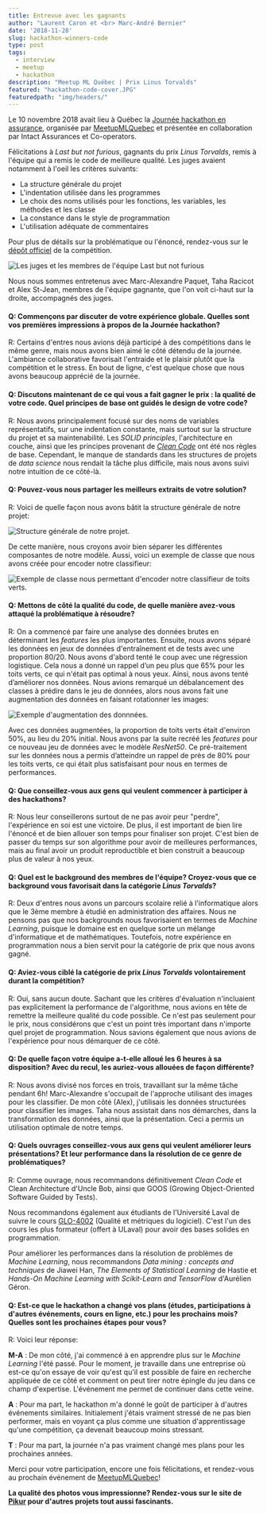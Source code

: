 ```yaml
---
title: Entrevue avec les gagnants
author: "Laurent Caron et <br> Marc-André Bernier"
date: '2018-11-28'
slug: hackathon-winners-code
type: post
tags:
  - interview
  - meetup
  - hackathon
description: "Meetup ML Québec | Prix Linus Torvalds"
featured: "hackathon-code-cover.JPG"
featuredpath: "img/headers/"
---
```


Le 10 novembre 2018 avait lieu à Québec la [Journée hackathon en assurance](https://www.facebook.com/events/185652975580020/), organisée par [MeetupMLQuebec](https://www.facebook.com/MeetupMLQuebec) et présentée en collaboration par Intact Assurances et Co-operators.

Félicitations à *Last but not furious*, gagnants du prix *Linus Torvalds*, remis à l'équipe qui a remis le code de meilleure qualité. Les juges avaient notamment à l'oeil les critères suivants:

- La structure générale du projet
- L'indentation utilisée dans les programmes
- Le choix des noms utilisés pour les fonctions, les variables, les méthodes et les classe
- La constance dans le style de programmation
- L'utilisation adéquate de commentaires

Pour plus de détails sur la problématique ou l'énoncé, rendez-vous sur le [dépôt officiel](https://github.com/dot-layer/meetup-ML-assurance-hackathon) de la compétition.

![Les juges et les membres de l'équipe *Last but not furious*](MeetupMLQuebec2018_050.jpg)

Nous nous sommes entretenus avec Marc-Alexandre Paquet, Taha Racicot et Alex St-Jean, membres de l'équipe gagnante, que l'on voit ci-haut sur la droite, accompagnés des juges.

#### Q: Commençons par discuter de votre expérience globale. Quelles sont vos premières impressions à propos de la Journée hackathon?

R: Certains d'entres nous avions déjà participé à des compétitions dans le même genre, mais nous avons bien aimé le côté détendu de la journée. L'ambiance collaborative favorisait l'entraide et le plaisir plutôt que la compétition et le stress. En bout de ligne, c'est quelque chose que nous avons beaucoup apprécié de la journée.

#### Q: Discutons maintenant de ce qui vous a fait gagner le prix : la qualité de votre code. Quel principes de base ont guidés le design de votre code?

R: Nous avons principalement focusé sur des noms de variables représentatifs, sur une indentation constante, mais surtout sur la structure du projet et sa maintenabilité. 
Les *SOLID principles*, l'architecture en couche, ainsi que les principes provenant de [*Clean Code*](https://www.oreilly.com/library/view/clean-code/9780136083238/) ont été nos règles de base. 
Cependant, le manque de standards dans les structures de projets de *data science* nous rendait la tâche plus difficile, mais nous avons suivi notre intuition de ce côté-là.

#### Q: Pouvez-vous nous partager les meilleurs extraits de votre solution?

R: Voici de quelle façon nous avons bâtit la structure générale de notre projet: 

![Structure générale de notre projet.](structure-projet.jpg)

De cette manière, nous croyons avoir bien séparer les différentes composantes de notre modèle. Aussi, voici un exemple de classe que nous avons créée pour encoder notre classifieur:

![Exemple de classe nous permettant d'encoder notre classifieur de toits verts.](exemple-classe.jpg)

#### Q: Mettons de côté la qualité du code, de quelle manière avez-vous attaqué la problématique à résoudre?

R: On a commencé par faire une analyse des données brutes en déterminant les *features* les plus importantes. Ensuite, nous avons séparé les données en jeux de données d'entraînement et de tests avec une proportion 80/20. Nous avons d'abord tenté le coup avec une régression logistique. Cela nous a donné un rappel d’un peu plus que 65% pour les toits verts, ce qui n'était pas optimal à nous yeux. Ainsi, nous avons tenté d’améliorer nos données. Nous avions remarqué un débalancement des classes à prédire dans le jeu de données, alors nous avons fait une augmentation des données en faisant rotationner les images:

![Exemple d'augmentation des donnnées.](augmentation-donnees.png)

Avec ces données augmentées, la proportion de toits verts était d'environ 50%, au lieu du 20% initial. Nous avons par la suite recréé les *features* pour ce nouveau jeu de données avec le modèle *ResNet50*. Ce pré-traitement sur les données nous a permis d’atteindre un rappel de près de 80% pour les toits verts, ce qui était plus satisfaisant pour nous en termes de performances.

#### Q: Que conseillez-vous aux gens qui veulent commencer à participer à des hackathons?

R: Nous leur conseillerons surtout de ne pas avoir peur "perdre", l'expérience en soi est une victoire. De plus, il est important de bien lire l'énoncé et de bien allouer son temps pour finaliser son projet. C'est bien de passer du temps sur son algorithme pour avoir de meilleures performances, mais au final avoir un produit reproductible et bien construit a beaucoup plus de valeur à nos yeux. 

#### Q: Quel est le background des membres de l'équipe? Croyez-vous que ce background vous favorisait dans la catégorie *Linus Torvalds*?

R: Deux d'entres nous avons un parcours scolaire relié à l'informatique alors que le 3ème membre à étudié en administration des affaires. Nous ne pensons pas que nos backgrounds nous favorisaient en termes de *Machine Learning*, puisque le domaine est en quelque sorte un mélange d'informatique et de mathématiques. Toutefois, notre expérience en programmation nous a bien servit pour la catégorie de prix que nous avons gagné.

#### Q: Aviez-vous ciblé la catégorie de prix *Linus Torvalds* volontairement durant la compétition?

R: Oui, sans aucun doute. Sachant que les critères d'évaluation n'incluaient pas explicitement la performance de l'algorithme, nous avions en tête de remettre la meilleure qualité du code possible. Ce n'est pas seulement pour le prix, nous considérons que c'est un point très important dans n'importe quel projet de programmation. Nous savions également que nous avions de l'expérience pour nous démarquer de ce côté.

#### Q: De quelle façon votre équipe a-t-elle alloué les 6 heures à sa disposition? Avec du recul, les auriez-vous allouées de façon différente?

R: Nous avons divisé nos forces en trois, travaillant sur la même tâche pendant 6h! Marc-Alexandre s'occupait de l'approche utilisant des images pour les classifier. De mon côté (Alex), j'utilisais les données structurées pour classifier les images. Taha nous assistait dans nos démarches, dans la transformation des données, ainsi que la présentation. Ceci a permis un utilisation optimale de notre temps.


#### Q: Quels ouvrages conseillez-vous aux gens qui veulent améliorer leurs présentations? Et leur performance dans la résolution de ce genre de problématiques?

R: Comme ouvrage, nous recommandons définitivement *Clean Code* et Clean Architecture d'Uncle Bob, ainsi que GOOS (Growing Object-Oriented Software Guided by Tests). 

Nous recommandons également aux étudiants de l'Université Laval de suivre le cours [GLO-4002](https://www.ulaval.ca/les-etudes/cours/repertoire/detailsCours/glo-4002-qualite-et-metriques-du-logiciel.html) (Qualité et métriques du logiciel). C'est l'un des cours les plus formateur (offert à ULaval) pour avoir des bases solides en programmation.

Pour améliorer les performances dans la résolution de problèmes de *Machine Learning*, nous recommandons *Data mining : concepts and techniques* de Jiawei Han, *The Elements of Statistical Learning* de Hastie et *Hands-On Machine Learning with Scikit-Learn and TensorFlow* d'Aurélien Géron.

#### Q: Est-ce que le hackathon a changé vos plans (études, participations à d'autres événements, cours en ligne, etc.) pour les prochains mois? Quelles sont les prochaines étapes pour vous?

R: Voici leur réponse:

**M-A** : De mon côté, j'ai commencé à en apprendre plus sur le *Machine Learning* l'été passé. Pour le moment, je travaille dans une entreprise où est-ce qu'on essaye de voir qu'est qu'il est possible de faire en recherche appliquée de ce côté et comment on peut tirer notre épingle du jeu dans ce champ d'expertise. L'événement me permet de continuer dans cette veine.

**A** : Pour ma part, le hackathon m'a donné le goût de participer à d'autres événements similaires. Initialement j'étais vraiment stressé de ne pas bien performer, mais en voyant ça plus comme une situation d'apprentissage qu'une compétition, ça devenait beaucoup moins stressant.

**T** : Pour ma part, la journée n'a pas vraiment changé mes plans pour les prochaines années.

Merci pour votre participation, encore une fois félicitations, et rendez-vous au prochain événement de [MeetupMLQuebec](https://www.facebook.com/MeetupMLQuebec)!

**La qualité des photos vous impressionne? Rendez-vous sur le site de [Pikur](http://www.pikur.ca) pour d'autres projets tout aussi fascinants.**
